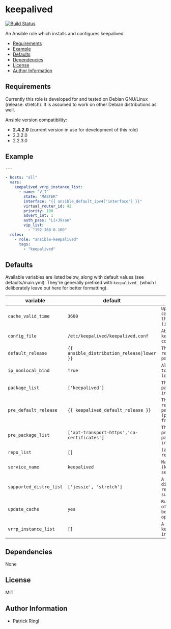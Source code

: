 # keepalived

[![Build Status](https://travis-ci.org/pari-/ansible-keepalived.svg?branch=master)](https://travis-ci.org/pari-/ansible-keepalived)

An Ansible role which installs and configures keepalived

<!-- toc -->

- [Requirements](#requirements)
- [Example](#example)
- [Defaults](#defaults)
- [Dependencies](#dependencies)
- [License](#license)
- [Author Information](#author-information)

<!-- tocstop -->

## Requirements

Currently this role is developed for and tested on Debian GNU/Linux (release: stretch). It is assumed to work on other Debian distributions as well.

Ansible version compatibility:

- __2.4.2.0__ (current version in use for development of this role)
- 2.3.2.0
- 2.2.3.0

## Example

```yaml
---

- hosts: "all"
  vars:
    keepalived_vrrp_instance_list:
      - name: "V_I"
        state: "MASTER"
        interface: "{{ ansible_default_ipv4['interface'] }}"
        virtual_router_id: 42
        priority: 100
        advert_int: 1
        auth_pass: "Li+J9sae"
        vip_list:
          - "192.168.0.100"
  roles:
    - role: "ansible-keepalived"
      tags:
        - "keepalived"
```

## Defaults

Available variables are listed below, along with default values (see defaults/main.yml). They're generally prefixed with `keepalived_` (which I deliberately leave out here for better formatting).

variable | default | notes
-------- | ------- | -----
`cache_valid_time` | `3600` | `Update the apt cache if its older than the set value (in seconds)`
`config_file` | `/etc/keepalived/keepalived.conf` | `Absolute path to keepalived's configuration file`
`default_release` | `{{ ansible_distribution_release\|lower }}` | `The default release to install packages from`
`ip_nonlocal_bind` | `True`| `Allows processes to bind() to non-local IP addresses`
`package_list` | `['keepalived']` | `The list of packages to be installed`
`pre_default_release` | `{{ keepalived_default_release }}` | `The default release to install packages (pre_package_list) from`
`pre_package_list` | `['apt-transport-https','ca-certificates']` | `The list of prerequisite packages to be installed`
`repo_list` | `[]` | `(additional) repository list`
`service_name` | `keepalived` | `Name of the (keepalived) service`
`supported_distro_list` | `['jessie', 'stretch']` | `A list of distribution releases this role supports`
`update_cache` | `yes` | `Run the equivalent of apt-get update before the operation`
`vrrp_instance_list` | `[]` | `A list of keepalived VRRP instances`

## Dependencies

None

## License

MIT

## Author Information

* Patrick Ringl
